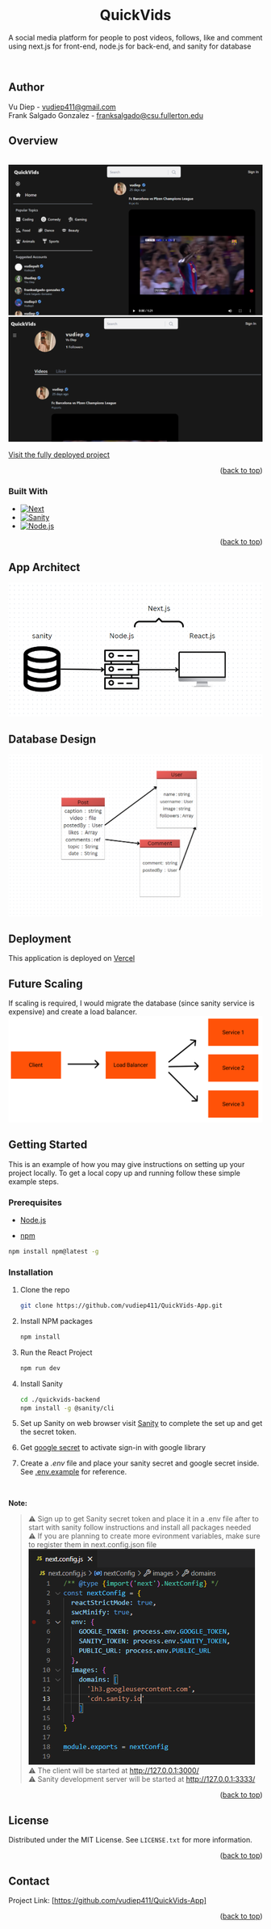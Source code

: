
<a name="readme-top"></a>
<!-- PROJECT LOGO -->

<br/>
<div>
<h1  align="center">QuickVids</h1>
<p  align="center">

A social media platform for people to post videos, follows, like and comment using next.js for front-end, node.js for back-end, and sanity for database

<br  />

## Author
Vu Diep - vudiep411@gmail.com <br/>
Frank Salgado Gonzalez - franksalgado@csu.fullerton.edu
  
  
  

<!-- ABOUT THE PROJECT -->

## Overview 
<br/>
<img src="/public/images/overview1.png"/><br/>
<img src="/public/images/overview2.png"/><br/>


<a  href='https://quick-vids-app.vercel.app/'>Visit the fully deployed project</a>
<p  align="right">(<a  href="#readme-top">back to top</a>)</p>


### Built With
* [![Next][Next.js]][Next-url]
* [![Sanity][Sanity]][Sanity-url]
* [![Node.js][Node.js]][Node.js-url]


<p  align="right">(<a  href="#readme-top">back to top</a>)</p>


## App Architect

<img  src='/public/images/webarch.png'/>

## Database Design

<img src='/public/images/dbquickvids.png'/>

## Deployment
This application is deployed on [Vercel][vercel-url] <br/>

## Future Scaling
If scaling is required, I would migrate the database (since sanity service is expensive) and create a load balancer.
<img src='/public/images/lb.png'/>

<!-- GETTING STARTED -->

## Getting Started

This is an example of how you may give instructions on setting up your project locally.
To get a local copy up and running follow these simple example steps.


### Prerequisites

* [Node.js][Node.js-url]

* [npm][npm]

```sh
npm install npm@latest -g
```

### Installation

1. Clone the repo

	```sh
	git clone https://github.com/vudiep411/QuickVids-App.git
	```

2. Install NPM packages
	```sh
	npm install
	```

3. Run the React Project
	```sh
	npm run dev
	```

4. Install Sanity

	```sh
	cd ./quickvids-backend
	npm install -g @sanity/cli
	```

5. Set up Sanity on web browser
visit <a  href="https://www.sanity.io/docs/getting-started">Sanity</a> to complete the set up and get the secret token.

6. Get <a href="https://console.cloud.google.com/apis/credentials/consent">google secret</a> to activate sign-in with google library
 
7. Create a *.env* file and place your sanity secret and google secret inside. See [.env.example](.env.example) for reference.

<br/>
<p><b>Note:</b></p>

>⚠ Sign up to get Sanity secret token and place it in a .env file after to start with sanity follow instructions and install all packages needed<br/>
>⚠ If you are planning to create more evironment variables, make sure to register them in next.config.json file<br/>
<img src='/public/images/nextconfig.png'/><br/>
>⚠ The client will be started at http://127.0.0.1:3000/ <br/>
>⚠ Sanity development server will be started at http://127.0.0.1:3333/ <br/>

<p  align="right">(<a  href="#readme-top">back to top</a>)</p>


<!-- LICENSE -->

## License
Distributed under the MIT License. See `LICENSE.txt` for more information.
<p  align="right">(<a  href="#readme-top">back to top</a>)</p>

<!-- CONTACT -->

## Contact
Project Link: [https://github.com/vudiep411/QuickVids-App]
<p  align="right">(<a  href="#readme-top">back to top</a>)</p>

  
 

<!-- MARKDOWN LINKS & IMAGES -->

<!-- https://www.markdownguide.org/basic-syntax/#reference-style-links -->

[vercel-url]: https://vercel.com
[contributors-shield]: https://img.shields.io/github/contributors/github_username/repo_name.svg?style=for-the-badge
[contributors-url]: https://github.com/github_username/repo_name/graphs/contributors
[Sanity]: https://img.shields.io/badge/Sanity-red?style=for-the-badge&logo=stripe&logoColor=white
[Node.js]: https://img.shields.io/badge/Express-20232A?style=for-the-badge&logo=nodedotjs&logoColor=success
[Sanity-url]: https://www.sanity.io/
[Node.js-url]: https://nodejs.org/en/
[issues-shield]: https://img.shields.io/github/issues/github_username/repo_name.svg?style=for-the-badge
[issues-url]: https://github.com/github_username/repo_name/issues
[license-shield]: https://img.shields.io/github/license/github_username/repo_name.svg?style=for-the-badge
[license-url]: https://github.com/github_username/repo_name/blob/master/LICENSE.txt
[product-screenshot]: images/screenshot.png
[Next.js]: https://img.shields.io/badge/next.js-000000?style=for-the-badge&logo=nextdotjs&logoColor=white
[Next-url]: https://nextjs.org/
[React.js]: https://img.shields.io/badge/React-20232A?style=for-the-badge&logo=react&logoColor=61DAFB
[React-url]: https://reactjs.org/
[consent]: https://console.cloud.google.com/apis/credentials/consent
[npm]: https://www.npmjs.com/
